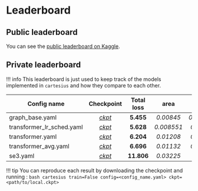 # Leaderboard

## Public leaderboard

You can see the [public leaderboard on Kaggle](https://www.kaggle.com/c/cartesius/leaderboard).

## Private leaderboard

!!! info
    This leaderboard is just used to keep track of the models implemented in `cartesius` and how they compare to each other.

| Config name                   |                                                           Checkpoint                                                          | Total loss |    area   |  centroid  | concavity |  min_clear | perimeter | size       |
| ----------------------------- | :---------------------------------------------------------------------------------------------------------------------------: | :--------: | :-------: | :--------: | :-------: | :--------: | :-------: | ---------- |
| graph_base.yaml  |  [*ckpt*](https://github.com/TeamSPWK/cartesius/releases/download/untagged-069a5fb3505f82ae6f83/graph_base_static_scale.ckpt) |  **5.455** | *0.00845* | *0.0007111* |  *0.2038* | *0.003739* |  *0.2713* | *0.003037* |
| transformer_lr_sched.yaml | [*ckpt*](https://github.com/TeamSPWK/cartesius/releases/download/untagged-20a90d4ca33d1136b502/transformer_lr_sched.ckpt) |  **5.628**  | *0.008551* | *0.001205* |  *0.213* | *0.005635* |  *0.1383* | *0.004007* |
| transformer.yaml | [*ckpt*](https://github.com/TeamSPWK/cartesius/releases/download/untagged-069a5fb3505f82ae6f83/transformer_static_scale.ckpt) |  **6.204**  | *0.01208* | *0.001488* |  *0.2136* | *0.006439* |  *0.2888* | *0.004647* |
| transformer_avg.yaml | [*ckpt*](https://github.com/TeamSPWK/cartesius/releases/download/untagged-069a5fb3505f82ae6f83/transformer_avg.ckpt) |  **6.696**   | _0.01132_ | _0.001984_ |   _0.2026_  |  _0.004641_  |   _0.9786_  | _0.006836_ |
| se3.yaml | [*ckpt*](https://github.com/TeamSPWK/cartesius/releases/download/untagged-069a5fb3505f82ae6f83/se3.ckpt) |    **11.806**   | _0.03225_ | _0.012_ |   _0.2879_  |  _0.007499_  |   _0.2545_  | _0.03637_ |

!!! tip
    You can reproduce each result by downloading the checkpoint and running :
    ```bash
    cartesius train=False config=<config_name.yaml> ckpt=<path/to/local.ckpt>
    ```
